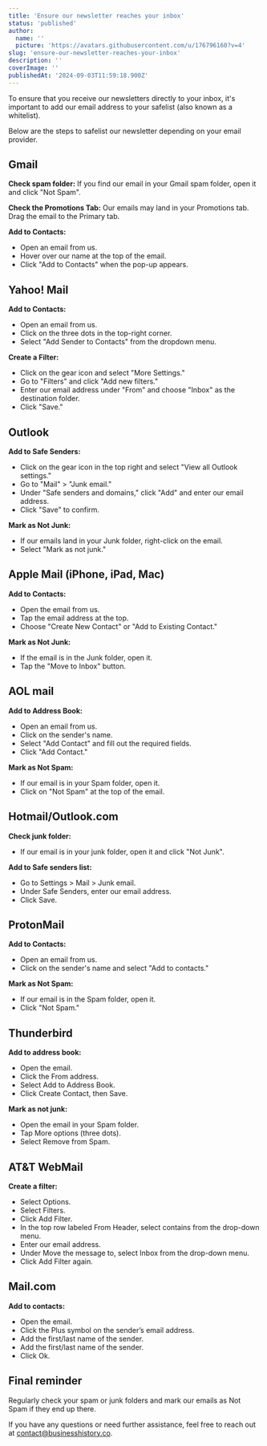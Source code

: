 ```yaml
---
title: 'Ensure our newsletter reaches your inbox'
status: 'published'
author:
  name: ''
  picture: 'https://avatars.githubusercontent.com/u/176796160?v=4'
slug: 'ensure-our-newsletter-reaches-your-inbox'
description: ''
coverImage: ''
publishedAt: '2024-09-03T11:59:18.900Z'
---
```


To ensure that you receive our newsletters directly to your inbox, it's important to add our email address to your safelist (also known as a whitelist).

Below are the steps to safelist our newsletter depending on your email provider.

## Gmail 

**Check spam folder:** If you find our email in your Gmail spam folder, open it and click "Not Spam".

**Check the Promotions Tab:** Our emails may land in your Promotions tab. Drag the email to the Primary tab.

**Add to Contacts:**

- Open an email from us.
- Hover over our name at the top of the email.
- Click "Add to Contacts" when the pop-up appears.

## Yahoo! Mail 

**Add to Contacts:**

- Open an email from us.
- Click on the three dots in the top-right corner.
- Select "Add Sender to Contacts" from the dropdown menu.

**Create a Filter:**

- Click on the gear icon and select "More Settings."
- Go to "Filters" and click "Add new filters."
- Enter our email address under "From" and choose "Inbox" as the destination folder.
- Click "Save."

## Outlook

**Add to Safe Senders:**

- Click on the gear icon in the top right and select "View all Outlook settings."
- Go to "Mail" &gt; "Junk email."
- Under "Safe senders and domains," click "Add" and enter our email address.
- Click "Save" to confirm.

**Mark as Not Junk:**

- If our emails land in your Junk folder, right-click on the email.
- Select "Mark as not junk."

## Apple Mail (iPhone, iPad, Mac)

**Add to Contacts:**

- Open the email from us.
- Tap the email address at the top.
- Choose "Create New Contact" or "Add to Existing Contact."

**Mark as Not Junk:**

- If the email is in the Junk folder, open it.
- Tap the "Move to Inbox" button.

## AOL mail

**Add to Address Book:**

- Open an email from us.
- Click on the sender's name.
- Select "Add Contact" and fill out the required fields.
- Click "Add Contact."

**Mark as Not Spam:**

- If our email is in your Spam folder, open it.
- Click on "Not Spam" at the top of the email.

## Hotmail/Outlook.com

**Check junk folder:**

- If our email is in your junk folder, open it and click "Not Junk".

**Add to Safe senders list:**

- Go to Settings &gt; Mail &gt; Junk email.
- Under Safe Senders, enter our email address.
- Click Save.

## ProtonMail

**Add to Contacts:**

- Open an email from us.
- Click on the sender's name and select "Add to contacts."

**Mark as Not Spam:**

- If our email is in the Spam folder, open it.
- Click "Not Spam."

## Thunderbird

**Add to address book:**

- Open the email.
- Click the From address.
- Select Add to Address Book.
- Click Create Contact, then Save.

**Mark as not junk:**

- Open the email in your Spam folder.
- Tap More options (three dots).
- Select Remove from Spam.

## AT&T WebMail

**Create a filter:**

- Select Options.
- Select Filters.
- Click Add Filter.
- In the top row labeled From Header, select contains from the drop-down menu.
- Enter our email address.
- Under Move the message to, select Inbox from the drop-down menu.
- Click Add Filter again.

## Mail.com

**Add to contacts:**

- Open the email.
- Click the Plus symbol on the sender’s email address.
- Add the first/last name of the sender.
- Add the first/last name of the sender.
- Click Ok.

## Final reminder

Regularly check your spam or junk folders and mark our emails as Not Spam if they end up there.

If you have any questions or need further assistance, feel free to reach out at [contact@businesshistory.co](mailto:contact@businesshistory.co).